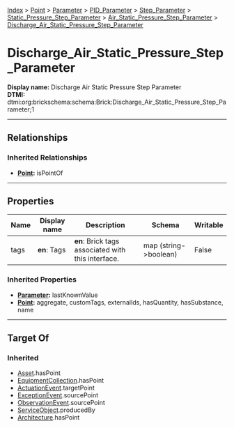 [Index](../../../../../../index.md) > [Point](../../../../../Point.md) > [Parameter](../../../../Parameter.md) > [PID_Parameter](../../../PID_Parameter.md) > [Step_Parameter](../../Step_Parameter.md) > [Static_Pressure_Step_Parameter](../Static_Pressure_Step_Parameter.md) > [Air_Static_Pressure_Step_Parameter](Air_Static_Pressure_Step_Parameter.md) > [Discharge_Air_Static_Pressure_Step_Parameter](#)
# Discharge_Air_Static_Pressure_Step_Parameter

**Display name:** Discharge Air Static Pressure Step Parameter<br />
**DTMI:** dtmi:org:brickschema:schema:Brick:Discharge_Air_Static_Pressure_Step_Parameter;1

---

## Relationships

### Inherited Relationships
* **[Point](../../../../../Point.md):** isPointOf

---

## Properties

|Name|Display name|Description|Schema|Writable|
|-|-|-|-|-|
|tags|**en**: Tags|**en**: Brick tags associated with this interface.|map (string->boolean)|False|
### Inherited Properties
* **[Parameter](../../../../Parameter.md):** lastKnownValue
* **[Point](../../../../../Point.md):** aggregate, customTags, externalIds, hasQuantity, hasSubstance, name

---

## Target Of
### Inherited
* [Asset](../../../../../../Asset/Asset.md).hasPoint
* [EquipmentCollection](../../../../../../Collection/EquipmentCollection.md).hasPoint
* [ActuationEvent](../../../../../../Event/PointEvent/ActuationEvent.md).targetPoint
* [ExceptionEvent](../../../../../../Event/PointEvent/ExceptionEvent.md).sourcePoint
* [ObservationEvent](../../../../../../Event/PointEvent/ObservationEvent.md).sourcePoint
* [ServiceObject](../../../../../../Information/ServiceObject/ServiceObject.md).producedBy
* [Architecture](../../../../../../Space/Architecture/Architecture.md).hasPoint
